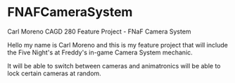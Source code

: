 # FNAFCameraSystem
Carl Moreno CAGD 280 Feature Project - FNaF Camera System

Hello my name is Carl Moreno and this is my feature project that will include the Five Night's at Freddy's in-game Camera System mechanic.

It will be able to switch between cameras and animatronics will be able to lock certain cameras at random.


